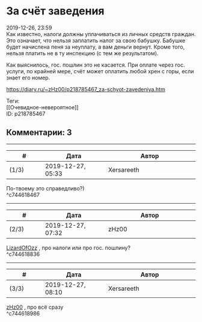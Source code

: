 За счёт заведения
=================

  
2019-12-26, 23:59  
 Как известно, налоги должны уплачиваться из личных средств граждан. Это означает, что нельзя заплатить налог за свою бабушку. Бабушке будет начислена пеня за неуплату, а вам деньги вернут. Кроме того, нельзя платить не в ту инспекцию (с тем же результатом).   
   
 Как выяснилось, гос. пошлин это не касается. При оплате через гос. услуги, по крайней мере, счёт может оплатить любой хрен с горы, если знает его номер.   
  
<https://diary.ru/~zHz00/p218785467_za-schyot-zavedeniya.htm>  
  
Теги:  
[[Очевидное-невероятное]]  
ID: p218785467  


Комментарии: 3
--------------

  


---



|         #         |              Дата              |                     Автор                     |           ID           |
| --- | --- | --- | --- |
| (1/3) | 2019-12-27, 05:33 | Xersareeth | c744618467 |

  
 По-твоему это справедливо?)   
 ^c744618467

---



|         #         |              Дата              |                     Автор                     |           ID           |
| --- | --- | --- | --- |
| (2/3) | 2019-12-27, 07:32 | zHz00 | c744618836 |

  
  [LizardOfOzz](http://LizardsBurrow.diary.ru "One more night")  , про налоги или про гос. пошлину?   
 ^c744618836

---



|         #         |              Дата              |                     Автор                     |           ID           |
| --- | --- | --- | --- |
| (3/3) | 2019-12-27, 08:10 | Xersareeth | c744618986 |

  
  [zHz00](https://zHz00.diary.ru "Untitled")  , про всё сразу   
 ^c744618986